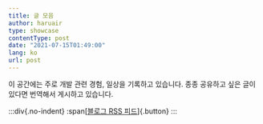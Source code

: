 ```yaml
---
title: 글 모음
author: haruair
type: showcase
contentType: post
date: "2021-07-15T01:49:00"
lang: ko
url: post
---
```


이 공간에는 주로 개발 관련 경험, 일상을 기록하고 있습니다. 종종 공유하고 싶은 글이 있다면 번역해서 게시하고 있습니다.

:::div{.no-indent}
:span[[블로그 RSS 피드](https://edykim.com/ko/feed.xml)]{.button}
:::
